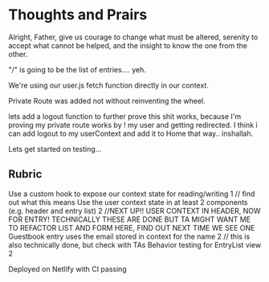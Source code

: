 # Thoughts and Prairs

Alright, Father, give us courage to change what must be altered, serenity to accept what cannot be helped, and the insight to know the one from the other.

"/" is going to be the list of entries.... yeh.

We're using our user.js fetch function directly in our context.

Private Route was added not without reinventing the wheel.

lets add a logout function to further prove this shit works, because I'm proving my private route works by ! my user and getting redirected. I think i can add logout to my userContext and add it to Home that way.. inshallah.

Lets get started on testing...

## Rubric

Use a custom hook to expose our context state for reading/writing 1
// find out what this means
Use the user context state in at least 2 components (e.g. header and entry list) 2
//NEXT UP!! USER CONTEXT IN HEADER, NOW FOR ENTRY! TECHNICALLY THESE ARE DONE BUT TA MIGHT WANT ME TO REFACTOR LIST AND FORM HERE, FIND OUT NEXT TIME WE SEE ONE
Guestbook entry uses the email stored in context for the name 2
// this is also technically done, but check with TAs
Behavior testing for EntryList view 2

Deployed on Netlify with CI passing
